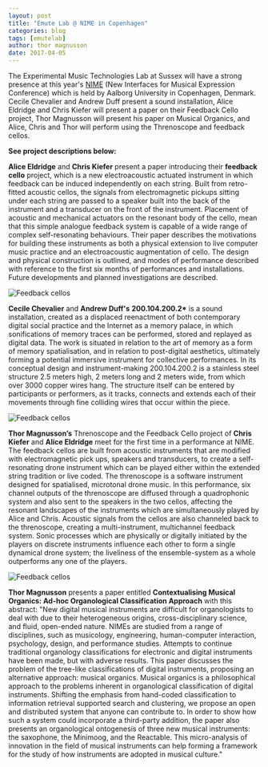 ```yaml
---
layout: post
title: "Emute Lab @ NIME in Copenhagen"
categories: blog
tags: [emutelab]
author: thor magnusson
date: 2017-04-05
---
```


The Experimental Music Technologies Lab at Sussex will have a strong presence at this year's <a href="http://www.nime2017.org">NIME</a> (New Interfaces for Musical Expression Conference) which is held by Aalborg University in Copenhagen, Denmark. Cecile Chevalier and Andrew Duff present a sound installation, Alice Eldridge and Chris Kiefer will present a paper on their Feedback Cello project, Thor Magnusson will present his paper on Musical Organics, and Alice, Chris and Thor will perform using the Threnoscope and feedback cellos. 

<b>See project descriptions below:</b>

<b>Alice Eldridge</b> and <b>Chris Kiefer</b> present a paper introducing their <b> feedback cello</b> project, which is a new electroacoustic actuated instrument in which feedback can be induced independently on each string. Built from retro-fitted acoustic cellos, the signals from electromagnetic pickups sitting under each string are passed to a speaker built into the back of the instrument and a transducer on the front of the instrument. Placement of acoustic and mechanical actuators on the resonant body of the cello, mean that this simple analogue feedback system is capable of a wide range of complex self-resonating behaviours. Their paper describes the motivations for building these instruments as both a physical extension to live computer music practice and an electroacoustic augmentation of cello. The design and physical construction is outlined, and modes of performance described with reference to the first six months of performances and installations. Future developments and planned investigations are described.

![Feedback cellos]( {{site.url}}/img/feedback_cellos.jpg)

<b>Cecile Chevalier</b> and <b>Andrew Duff's</b> <b>200.104.200.2*</b> is a sound installation, created as a displaced reenactment of both contemporary digital social practice and the Internet as a memory palace, in which sonifications of memory traces can be performed, stored and replayed as digital data. The work is situated in relation to the art of memory as a form of memory spatialisation, and in relation to post-digital aesthetics, ultimately forming a potential immersive instrument for collective performances. In its conceptual design and instrument-making 200.104.200.2 is a stainless steel structure 2.5 meters high, 2 meters long and 2 meters wide, from which over 3000 copper wires hang. The structure itself can be entered by participants or performers, as it tracks, connects and extends each of their movements through fine colliding wires that occur within the piece. 


![Feedback cellos]( {{site.url}}/img/cecileinst.jpg)

<b>Thor Magnusson’s</b> Threnoscope and the Feedback Cello project of <b>Chris Kiefer</b> and <b>Alice Eldridge</b> meet for the first time in a performance at NIME. The feedback cellos are built from acoustic instruments that are modified with electromagnetic pick ups, speakers and transducers, to create a self-resonating drone instrument which can be played either within the extended string tradition or live coded. The threnoscope is a software instrument designed for spatialised, microtonal drone music. In this performance, six channel outputs of the threnoscope are diffused through a quadrophonic system and also sent to the speakers in the two cellos, affecting the resonant landscapes of the instruments which are simultaneously played by Alice and Chris. Acoustic signals from the cellos are also channeled back to the threnoscope, creating a multi-instrument, multichannel feedback system. Sonic processes which are physically or digitally initiated by the players on discrete instruments influence each other to form a single dynamical drone system; the liveliness of the ensemble-system as a whole outperforms any one of the players. 

![Feedback cellos]( {{site.url}}/img/osc.jpg)

<b>Thor Magnusson</b> presents a paper entitled <b>Contextualising Musical Organics: Ad-hoc Organological Classification Approach</b> with this abstract: "New digital musical instruments are difficult for organologists to deal with due to their heterogeneous origins, cross-disciplinary science, and fluid, open-ended nature. NIMEs are studied from a range of disciplines, such as musicology, engineering, human-computer interaction, psychology, design, and performance studies. Attempts to continue traditional organology classifications for electronic and digital instruments have been made, but with adverse results. This paper discusses the problem of the tree-like classifications of digital instruments, proposing an alternative approach: musical organics. Musical organics is a philosophical approach to the problems inherent in organological classification of digital instruments. Shifting the emphasis from hand-coded classification to information retrieval supported search and clustering, we propose an open and distributed system that anyone can contribute to. In order to show how such a system could incorporate a third-party addition, the paper also presents an organological ontogenesis of three new musical instruments: the saxophone, the Minimoog, and the Reactable. This micro-analysis of innovation in the field of musical instruments can help forming a framework for the study of how instruments are adopted in musical culture."
